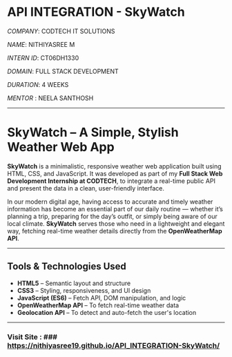 # API INTEGRATION - SkyWatch

*COMPANY*: CODTECH IT SOLUTIONS

*NAME*: NITHIYASREE M

*INTERN ID*: CT06DH1330

*DOMAIN*: FULL STACK DEVELOPMENT

*DURATION*: 4 WEEKS

*MENTOR* : NEELA SANTHOSH

---

# SkyWatch – A Simple, Stylish Weather Web App

**SkyWatch** is a minimalistic, responsive weather web application built using HTML, CSS, and JavaScript. It was developed as part of my **Full Stack Web Development Internship at CODTECH**, to integrate a real-time public API and present the data in a clean, user-friendly interface.

In our modern digital age, having access to accurate and timely weather information has become an essential part of our daily routine — whether it’s planning a trip, preparing for the day’s outfit, or simply being aware of our local climate. **SkyWatch** serves those who need in a lightweight and elegant way, fetching real-time weather details directly from the **OpenWeatherMap API**.

---

## Tools & Technologies Used

- **HTML5** – Semantic layout and structure
- **CSS3** – Styling, responsiveness, and UI design
- **JavaScript (ES6)** – Fetch API, DOM manipulation, and logic
- **OpenWeatherMap API** – To fetch real-time weather data
- **Geolocation API** – To detect and auto-fetch the user's location

---


### Visit Site : ### **https://nithiyasree19.github.io/API_INTEGRATION-SkyWatch/**
